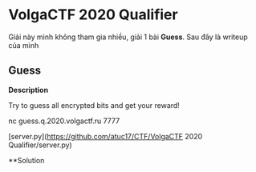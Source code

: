 # VolgaCTF 2020 Qualifier

Giải này mình không tham gia nhiều, giải 1 bài **Guess**. Sau đây là writeup của mình

## Guess
**Description**

Try to guess all encrypted bits and get your reward!

nc guess.q.2020.volgactf.ru 7777

[server.py](https://github.com/atuc17/CTF/VolgaCTF 2020 Qualifier/server.py)

**Solution

